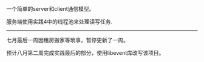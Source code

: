 一个简单的server和client通信模型。

服务端使用实践4中的线程池来处理读写任务.

---
七月最后一周因租房搬家等琐事，暂停更新了一周。

预计八月第二周完成实践最后的部分，使用libevent库改写该项目。
